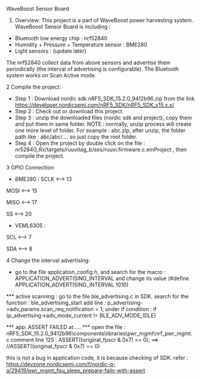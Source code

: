 WaveBoost Sensor Board

1. Overview: 
This project is a part of WaveBoost power harvesting system. 
WaveBoost Sensor Board is including : 
  - Bluetooth low energy chip : nrf52840
  - Humidity + Pressure + Temperature sensor : BME280
  - Light sensors : (update later)
 
 The nrf52840 collect data from above sensors and advertise them periodically (the interval of advertising is configurable).
 The Bluetooth system works on Scan Active mode.
 
 2 Compile the project:
  - Step 1 : Download nordic sdk 	nRF5_SDK_15.2.0_9412b96.zip from the link https://developer.nordicsemi.com/nRF5_SDK/nRF5_SDK_v15.x.x/
  - Step 2 : Check out or download this project.
  - Step 3 : unzip the downloaded files (nordic sdk and project), copy them and put them in same folder.
    NOTE : normally, unzip process will create one more level of folder. For example : abc.zip, after unzip, the folder path like : abc/abc/....
           so just copy the root folder.
  - Step 4 : Open the project by double click on the file : nr52840_Rx/targets/ruuvitag_b/ses/ruuvi.firmware.c.emProject , then compile the project.
  
  3 GPIO Connection: 
   - BME280 : 
   SCLK <--> 13
   
   MOSI <--> 15  
   
   MISO <--> 17
   
   SS   <--> 20
              
   - VEML6305 : 
   
   SCL <--> 7
   
   SDA <--> 8
  
  4 Change the interval advertising: 
   - go to the file application_config.h, and search for the macro : APPLICATION_ADVERTISING_INTERVAL and change its value
   (#define APPLICATION_ADVERTISING_INTERVAL              1010)



*** active scanning : 
go to the file ble_advertising.c in SDK.
search for the function : ble_advertising_start
add line :  p_advertising->adv_params.scan_req_notification = 1; under if condition : if (p_advertising->adv_mode_current != BLE_ADV_MODE_IDLE)


***<error> app: ASSERT FAILED at..... ***
open the file : nRF5_SDK_15.2.0_9412b96\components\libraries\pwr_mgmt\nrf_pwr_mgmt.c
comment line 125 : ASSERT((original_fpscr & 0x7) == 0); ==> //ASSERT((original_fpscr & 0x7) == 0)

this is not a bug in application code, it is because checking of SDK. 
refer : https://devzone.nordicsemi.com/f/nordic-q-a/29419/pwr_mgmt_fpu_sleep_prepare-fails-with-assert